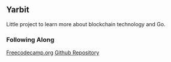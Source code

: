 ## Yarbit
Little project to learn more about blockchain technology and Go.

### Following Along
[Freecodecamp.org](https://www.freecodecamp.org/news/build-a-blockchain-in-golang-from-scratch/)
[Github Repository](https://github.com/web3coach/the-blockchain-bar)
